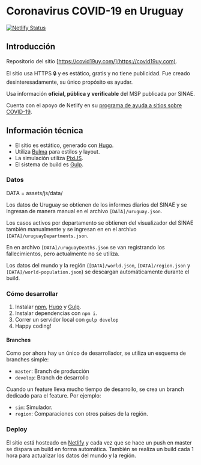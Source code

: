 # Coronavirus COVID-19 en Uruguay

[![Netlify Status](https://api.netlify.com/api/v1/badges/c50f5a55-4199-4886-8eb9-971a690d145d/deploy-status)](https://app.netlify.com/sites/covid19uy/deploys)

## Introducción

Repositorio del sitio [https://covid19uy.com/](https://covid19uy.com).

El sitio usa HTTPS 🔒 y es estático, gratis y no tiene publicidad. Fue creado desinteresadamente, su único propósito es ayudar.

Usa información **oficial, pública y verificable** del MSP publicada por SINAE.

Cuenta con el apoyo de Netlify en su [programa de ayuda a sitios sobre COVID-19](https://www.netlify.com/blog/2020/03/22/coronavirus/covid-19-support/).

## Información técnica

* El sitio es estático, generado con [Hugo](https://gohugo.io).
* Utiliza [Bulma](https://bulma.io) para estilos y layout.
* La simulación utiliza [PixiJS](https://pixijs.download).
* El sistema de build es [Gulp](https://gulpjs.com).

### Datos

DATA = assets/js/data/

Los datos de Uruguay se obtienen de los informes diarios del SINAE y se ingresan de manera manual en el archivo `[DATA]/uruguay.json`.

Los casos activos por departamento se obtienen del visualizador del SINAE también manualmente y se ingresan en en el archivo `[DATA]/uruguayDepartments.json`.

En en archivo `[DATA]/uruguayDeaths.json` se van registrando los fallecimientos, pero actualmente no se utiliza.

Los datos del mundo y la región (`[DATA]/world.json`, `[DATA]/region.json` y `[DATA]/world-population.json`) se descargan automáticamente durante el build.

### Cómo desarrollar

1. Instalar [npm](https://www.npmjs.com), [Hugo](https://gohugo.io) y [Gulp](https://gulpjs.com).
2. Instalar dependencias con `npm i`.
3. Correr un servidor local con `gulp develop`
4. Happy coding!

#### Branches

Como por ahora hay un único de desarrollador, se utiliza un esquema de branches simple:

* `master`: Branch de producción
* `develop`: Branch de desarrollo

Cuando un feature lleva mucho tiempo de desarrollo, se crea un branch dedicado para el feature. Por ejemplo:

* `sim`: Simulador.
* `region`: Comparaciones con otros países de la región.

### Deploy

El sitio está hosteado en [Netlify](http://netlify.com/) y cada vez que se hace un push en master se dispara un build en forma automática. También se realiza un build cada 1 hora para actualizar los datos del mundo y la región.
